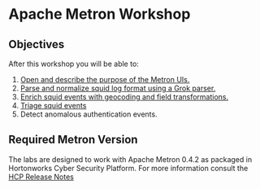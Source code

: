 # Apache Metron Workshop

## Objectives

After this workshop you will be able to:

1. [Open and describe the purpose of the Metron UIs.](01_GettingStarted/README.md)
1. [Parse and normalize squid log format using a Grok parser.](02_ParsingSquid/README.md)
2. [Enrich squid events with geocoding and field transformations.](03_EnrichingSquid/README.md)
3. [Triage squid events](04_TriagingSquid/README.md)
4. Detect anomalous authentication events.

## Required Metron Version 

The labs are designed to work with Apache Metron 0.4.2 as packaged in Hortonworks Cyber Security Platform.  For more information consult the [HCP Release Notes](https://docs.hortonworks.com/HDPDocuments/HCP1/HCP-1.4.2/bk_release-notes/content/ch01.html)
